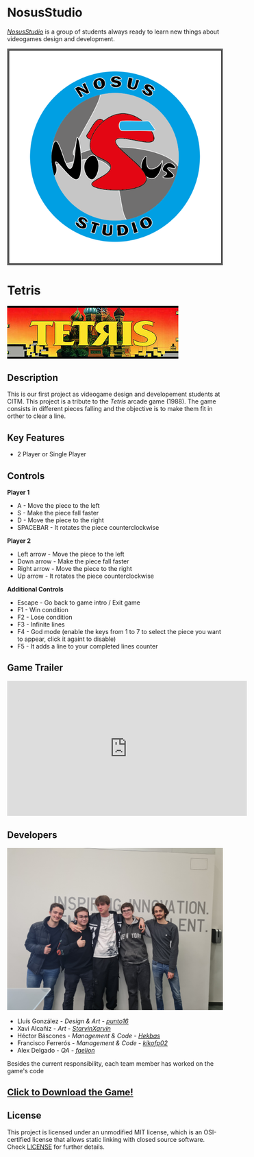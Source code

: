 # NosusStudio   
[_NosusStudio_](https://github.com/punto16/Project1-NosusStudio) is a group of students always ready to learn new things about videogames design and development.

![](https://raw.githubusercontent.com/punto16/Project1-NosusStudio/webpage/Pictures/NosusStudio.png)

# Tetris
![](https://raw.githubusercontent.com/punto16/Project1-NosusStudio/webpage/Pictures/Tetris.jpg)

## Description
This is our first project as videogame design and developement students at CITM. This project is a tribute to the _Tetris_ arcade game (1988).
The game consists in different pieces falling and the objective is to make them fit in orther to clear a line.

## Key Features
 - 2 Player or Single Player
  
## Controls

**Player 1**
- A           - Move the piece to the left
- S           - Make the piece fall faster
- D           - Move the piece to the right
- SPACEBAR    - It rotates the piece counterclockwise

**Player 2**
- Left arrow  - Move the piece to the left
- Down arrow  - Make the piece fall faster
- Right arrow - Move the piece to the right
- Up arrow    - It rotates the piece counterclockwise

**Additional Controls**
- Escape      - Go back to game intro / Exit game
- F1          - Win condition
- F2          - Lose condition
- F3          - Infinite lines
- F4          - God mode (enable the keys from 1 to 7 to select the piece you want to appear, click it againt to disable)
- F5          - It adds a line to your completed lines counter

## Game Trailer

<iframe width="560" height="315" src="https://www.youtube.com/watch?v=U4jjzbjH36g" title="YouTube video player" frameborder="0" allow="accelerometer; autoplay; clipboard-write; encrypted-media; gyroscope; picture-in-picture" allowfullscreen></iframe>

## Developers
![](https://raw.githubusercontent.com/punto16/Project1-NosusStudio/webpage/Pictures/Team_photo.jpg)

 - Lluís González - _Design & Art_ - [_punto16_](https://github.com/punto16)
 - Xavi Alcañiz - _Art_ - [_StarvinXarvin_](https://github.com/StarvinXarvin)
 - Héctor Báscones - _Management & Code_ - [_Hekbas_](https://github.com/Hekbas)
 - Francisco Ferrerós - _Management & Code_ - [_kikofp02_](https://github.com/kikofp02)
 - Alex Delgado - _QA_ - [_faelion_](https://github.com/faelion)

Besides the current responsibility, each team member has worked on the game's code

## [Click to Download the Game!](https://www.youtube.com/watch?v=dQw4w9WgXcQ)

## License

This project is licensed under an unmodified MIT license, which is an OSI-certified license that allows static linking with closed source software. Check [LICENSE](LICENSE.html) for further details.
